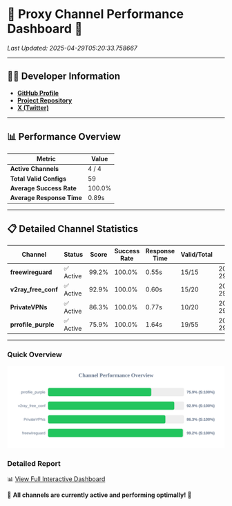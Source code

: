 # 🌟 Proxy Channel Performance Dashboard 🌟

_Last Updated: 2025-04-29T05:20:33.758667_

---

## 👩‍💻 Developer Information

- **[GitHub Profile](https://github.com/4n0nymou3)**  
- **[Project Repository](https://github.com/4n0nymou3/multi-proxy-config-fetcher)**  
- **[X (Twitter)](https://x.com/4n0nymou3)**  

---

## 📊 Performance Overview

| Metric                | Value       |
|-----------------------|-------------|
| **Active Channels**   | 4 / 4       |
| **Total Valid Configs** | 59          |
| **Average Success Rate** | 100.0%      |
| **Average Response Time** | 0.89s       |

---

## 📋 Detailed Channel Statistics

| Channel          | Status     | Score  | Success Rate | Response Time | Valid/Total | Last Success               |
|------------------|------------|--------|--------------|---------------|-------------|----------------------------|
| **freewireguard**  | ✅ Active  | 99.2%  | 100.0% | 0.55s         | 15/15       | 2025-04-29T05:20:33.756682 |
| **v2ray_free_conf**  | ✅ Active  | 92.9%  | 100.0% | 0.60s         | 15/20       | 2025-04-29T05:20:32.379824 |
| **PrivateVPNs**  | ✅ Active  | 86.3%  | 100.0% | 0.77s         | 10/20       | 2025-04-29T05:20:33.181339 |
| **prrofile_purple**  | ✅ Active  | 75.9%  | 100.0% | 1.64s         | 19/55       | 2025-04-29T05:20:31.702221 |

---

### Quick Overview
<div align="center">
  <a href="https://raw.githubusercontent.com/nullluser/NullRepo/refs/heads/main/assets/channel_stats_chart.svg">
    <img src="https://raw.githubusercontent.com/nullluser/NullRepo/refs/heads/main/assets/channel_stats_chart.svg" alt="Source Performance Statistics" width="800">
  </a>
</div>

### Detailed Report
📊 [View Full Interactive Dashboard](https://htmlpreview.github.io/?https://github.com/nullluser/NullRepo/blob/main/assets/performance_report.html)

🎉 **All channels are currently active and performing optimally!** 🎉
